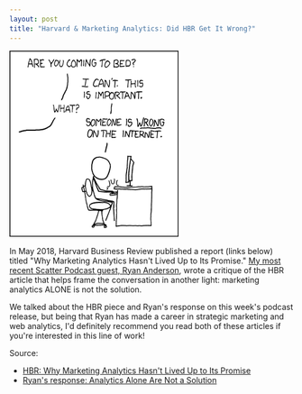 ```yaml
---
layout: post
title: "Harvard & Marketing Analytics: Did HBR Get It Wrong?"
---
```


![](https://raw.githubusercontent.com/JavOrraca/Home/gh-pages/assets/img/BadHBR.png)

In May 2018, Harvard Business Review published a report (links below) titled "Why Marketing Analytics Hasn't Lived Up to Its Promise." [My most recent Scatter Podcast guest, Ryan Anderson](https://soundcloud.com/scatterpodcast/episode-010), wrote a critique of the HBR article that helps frame the conversation in another light: marketing analytics ALONE is not the solution.

We talked about the HBR piece and Ryan's response on this week's podcast release, but being that Ryan has made a career in strategic marketing and web analytics, I'd definitely recommend you read both of these articles if you're interested in this line of work!

Source:
* [HBR: Why Marketing Analytics Hasn't Lived Up to Its Promise](https://hbr.org/2018/05/why-marketing-analytics-hasnt-lived-up-to-its-promise)
* [Ryan's response: Analytics Alone Are Not a Solution](https://medium.com/@gtryan/analytics-alone-are-not-a-solution-579a1537e6a8)